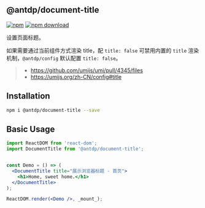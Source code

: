 @antdp/document-title
---

[![npm](https://img.shields.io/npm/v/@antdp/document-title.svg?maxAge=3600)](https://www.npmjs.com/package/@antdp/document-title)
[![npm download](https://img.shields.io/npm/dm/@antdp/document-title.svg?style=flat)](https://www.npmjs.com/package/@antdp/document-title)

设置页面标题。

如果需要通过当前组件方式渲染 title，配 `title: false` 可禁用内置的 `title` 渲染机制，`@antdp/config` 默认配置 `title: false`。

> - https://github.com/umijs/umi/pull/4345/files
> - https://umijs.org/zh-CN/config#title

## Installation

```bash
npm i @antdp/document-title --save
```

## Basic Usage

<!--rehype:bgWhite=true&codeSandbox=true&codePen=true-->
```jsx
import ReactDOM from 'react-dom';
import DocumentTitle from '@antdp/document-title';


const Demo = () => (
  <DocumentTitle title="展示浏览器标题 - 首页">
    <h1>Home, sweet home.</h1>
  </DocumentTitle>
);

ReactDOM.render(<Demo />, _mount_);
```
